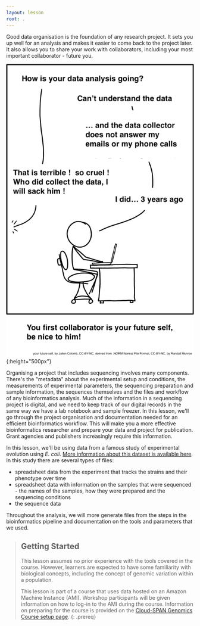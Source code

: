 ```yaml
---
layout: lesson
root: .
---
```

Good data organisation is the foundation of any research project. It sets you up well for an analysis and makes it easier to come back to the project later. It also allows you to share your work with collaborators, including your most important collaborator - future you.

![Person working at a computer with an offstage person asking "How is the analysis going?" The person at the computer replies "Can't understand the date...and the data collector does not answer my emails or calls" Person offstage: "That's terrible! So cruel! Who did collect the data? I will sack them!" Person at the computer: "um...I did, 3 years ago"](fig/future_you.png){:height="500px"}

Organising a project that includes sequencing involves many components. There's the "metadata" about the experimental setup and conditions, the measurements of experimental parameters, the sequencing preparation and sample information, the sequences themselves and the files and workflow of any bioinformatics analysis. Much of the information in a sequencing project is digital, and we need to keep track of our digital records in the same way we have a lab notebook and sample freezer. In this lesson, we'll go through the project organisation and documentation needed for an efficient bioinformatics workflow. This will make you a more effective bioinformatics researcher and prepare your data and project for publication. Grant agencies and publishers increasingly require this information.

In this lesson, we'll be using data from a famous study of experimental evolution using _E. coli_. [More information about this dataset is available here](https://cloud-span.github.io/genomics02-proj-mngt-cloud-genomics/data/index.html). In this study there are several types of files:

- spreadsheet data from the experiment that tracks the strains and their phenotype over time
- spreadsheet data with information on the samples that were sequenced - the names of the samples, how they were prepared and the sequencing conditions
- the sequence data

Throughout the analysis, we will more generate files from the steps in the bioinformatics pipeline and documentation on the tools and parameters that we used.

> ## Getting Started
>
> This lesson assumes no prior experience with the tools covered in the course.
> However, learners are expected to have some familiarity with biological concepts,
> including the concept of genomic variation within a population. 
>
> This lesson is part of a course that uses data hosted on an Amazon Machine Instance (AMI). Workshop participants will be given information on how to log-in to the AMI during the course.
> Information on preparing for the course is provided on the [Cloud-SPAN Genomics Course setup page](https://cloud-span.github.io/genomics01-intro/setup.html).
{: .prereq}
